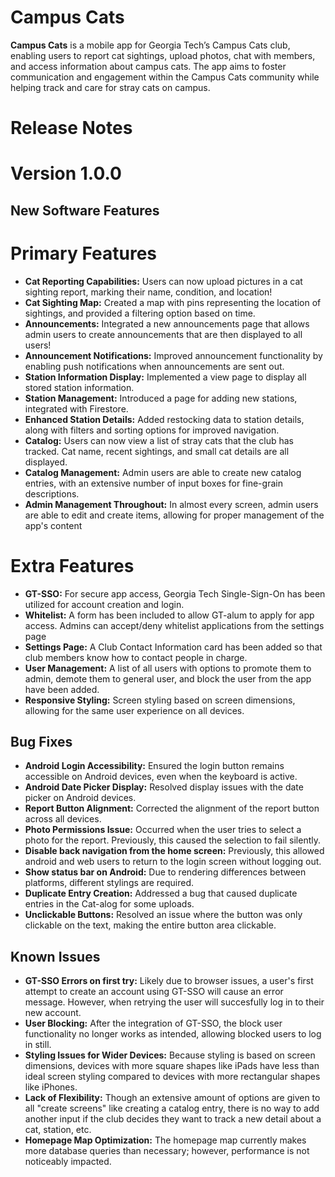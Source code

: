 # Campus Cats

**Campus Cats** is a mobile app for Georgia Tech’s Campus Cats club, enabling users to report cat sightings, upload photos, chat with members, and access information about campus cats. The app aims to foster communication and engagement within the Campus Cats community while helping track and care for stray cats on campus.

# Release Notes

# Version 1.0.0

## New Software Features

# Primary Features
- **Cat Reporting Capabilities:** Users can now upload pictures in a cat sighting report, marking their name, condition, and location!
- **Cat Sighting Map:** Created a map with pins representing the location of sightings, and provided a filtering option based on time.
- **Announcements:** Integrated a new announcements page that allows admin users to create announcements that are then displayed to all users!
- **Announcement Notifications:** Improved announcement functionality by enabling push notifications when announcements are sent out.
- **Station Information Display:** Implemented a view page to display all stored station information.
- **Station Management:** Introduced a page for adding new stations, integrated with Firestore.
- **Enhanced Station Details:** Added restocking data to station details, along with filters and sorting options for improved navigation.
- **Catalog:** Users can now view a list of stray cats that the club has tracked. Cat name, recent sightings, and small cat details are all displayed.
- **Catalog Management:** Admin users are able to create new catalog entries, with an extensive number of input boxes for fine-grain descriptions.
- **Admin Management Throughout:** In almost every screen, admin users are able to edit and create items, allowing for proper management of the app's content

# Extra Features
- **GT-SSO:** For secure app access, Georgia Tech Single-Sign-On has been utilized for account creation and login.
- **Whitelist:** A form has been included to allow GT-alum to apply for app access. Admins can accept/deny whitelist applications from the settings page
- **Settings Page:** A Club Contact Information card has been added so that club members know how to contact people in charge.
- **User Management:** A list of all users with options to promote them to admin, demote them to general user, and block the user from the app have been added.
- **Responsive Styling:** Screen styling based on screen dimensions, allowing for the same user experience on all devices.

## Bug Fixes

- **Android Login Accessibility:** Ensured the login button remains accessible on Android devices, even when the keyboard is active.
- **Android Date Picker Display:** Resolved display issues with the date picker on Android devices.
- **Report Button Alignment:** Corrected the alignment of the report button across all devices.
- **Photo Permissions Issue:** Occurred when the user tries to select a photo for the report. Previously, this caused the selection to fail silently.
- **Disable back navigation from the home screen:** Previously, this allowed android and web users to return to the login screen without logging out.
- **Show status bar on Android:** Due to rendering differences between platforms, different stylings are required.
- **Duplicate Entry Creation:** Addressed a bug that caused duplicate entries in the Cat-alog for some uploads.
- **Unclickable Buttons:** Resolved an issue where the button was only clickable on the text, making the entire button area clickable.

## Known Issues

- **GT-SSO Errors on first try:** Likely due to browser issues, a user's first attempt to create an account using GT-SSO will cause an error message. However, when retrying the user will succesfully log in to their new account.
- **User Blocking:** After the integration of GT-SSO, the block user functionality no longer works as intended, allowing blocked users to log in still.
- **Styling Issues for Wider Devices:** Because styling is based on screen dimensions, devices with more square shapes like iPads have less than ideal screen styling compared to devices with more rectangular shapes like iPhones.
- **Lack of Flexibility:** Though an extensive amount of options are given to all "create screens" like creating a catalog entry, there is no way to add another input if the club decides they want to track a new detail about a cat, station, etc.
- **Homepage Map Optimization:** The homepage map currently makes more database queries than necessary; however, performance is not noticeably impacted.
